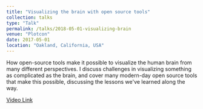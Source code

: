 ```yaml
---
title: "Visualizing the brain with open source tools"
collection: talks
type: "Talk"
permalink: /talks/2018-05-01-visualizing-brain
venue: "Plotcon"
date: 2017-05-01
location: "Oakland, California, USA"
---
```


How open-source tools make it possible to visualize the human brain from many
different perspectives. I discuss challenges in visualizing something as
complicated as the brain, and cover many modern-day open source tools that
make this possible, discussing the lessons we've learned along the way.

[Video Link](https://www.youtube.com/watch?v=V847VcZaC_Q)
